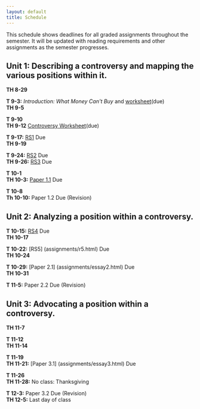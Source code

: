 ```yaml
---
layout: default
title: Schedule
---
```

This schedule shows deadlines for all graded assignments throughout the semester. It will be updated with reading requirements and other assignments as the semester progresses.

## Unit 1: Describing a controversy and mapping the various positions within it.  

**TH 8-29**  

**T   9-3:** _Introduction: What Money Can't Buy_ and [worksheet](assignments/sandelWorksheet.html)(due)  
**TH  9-5**  

**T   9-10**  
**TH  9-12**  [Controversy Worksheet](assignments/controversyWorksheet.html)(due)  

**T   9-17:** [RS1](assignments/r1.html) Due  
**TH  9-19**  

**T   9-24:** [RS2](assignments/r1.html) Due  
**TH  9-26:** [RS3](assignments/r3.html) Due  

**T  10-1**  
**TH 10-3:** [Paper 1.1](assignments/essay1.html) Due  

**T  10-8**  
**Th 10-10:** Paper 1.2 Due (Revision)  

## Unit 2: Analyzing a position within a controversy.  
**T  10-15:** [RS4](assignments/r4.html) Due  
**TH 10-17**  

**T  10-22:** [RS5] (assignments/r5.html) Due  
**TH 10-24**  

**T  10-29:** [Paper 2.1] (assignments/essay2.html) Due  
**TH 10-31**  

**T  11-5:** Paper 2.2 Due (Revision)  

## Unit 3: Advocating a position within a controversy.  

**TH 11-7**  

**T  11-12**  
**TH 11-14**  

**T  11-19**  
**TH 11-21:** [Paper 3.1] (assignments/essay3.html) Due  

**T  11-26**  
**TH 11-28:** No class: Thanksgiving  

**T  12-3:** Paper 3.2 Due (Revision)  
**TH 12-5:** Last day of class  









































